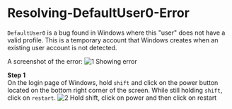 # Resolving-DefaultUser0-Error

`DefaultUser0` is a bug found in Windows where this "user" does not have a valid profile. This is a temporary account that Windows creates when an existing user account is not detected.

A screenshot of the error:
![1 Showing error](https://github.com/johnnyh209/Resolving-DefaultUser0-Error/assets/33064730/cce162be-b14e-476c-9810-367bef7f009a)

**Step 1**<br>
On the login page of Windows, hold `shift` and click on the power button located on the bottom right corner of the screen. While still holding `shift`, click on `restart`.
![2 Hold shift, click on power and then click on restart](https://github.com/johnnyh209/Resolving-DefaultUser0-Error/assets/33064730/191eb36f-6650-49b4-89f0-decb71c1ddba)

